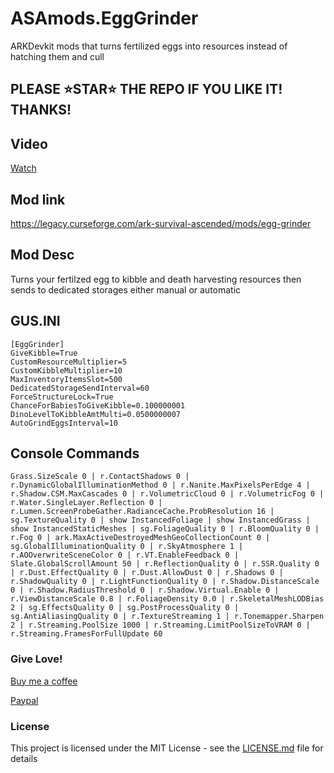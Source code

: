 # ASAmods.EggGrinder
ARKDevkit mods that turns fertilized eggs into resources instead of hatching them and cull

## PLEASE ⭐STAR⭐ THE REPO IF YOU LIKE IT! THANKS!

## Video
[Watch](https://www.youtube.com/watch?v=87J5doYC0M4)

## Mod link
https://legacy.curseforge.com/ark-survival-ascended/mods/egg-grinder

## Mod Desc
Turns your fertilzed egg to kibble and death harvesting resources then sends to dedicated storages either manual or automatic

## GUS.INI
```
[EggGrinder]
GiveKibble=True
CustomResourceMultiplier=5
CustomKibbleMultiplier=10
MaxInventoryItemsSlot=500
DedicatedStorageSendInterval=60
ForceStructureLock=True
ChanceForBabiesToGiveKibble=0.100000001
DinoLevelToKibbleAmtMulti=0.0500000007
AutoGrindEggsInterval=10
```

## Console Commands
```Grass.SizeScale 0 | r.ContactShadows 0 | r.DynamicGlobalIlluminationMethod 0 | r.Nanite.MaxPixelsPerEdge 4 | r.Shadow.CSM.MaxCascades 0 | r.VolumetricCloud 0 | r.VolumetricFog 0 | r.Water.SingleLayer.Reflection 0 | r.Lumen.ScreenProbeGather.RadianceCache.ProbResolution 16 | sg.TextureQuality 0 | show InstancedFoliage | show InstancedGrass | show InstancedStaticMeshes | sg.FoliageQuality 0 | r.BloomQuality 0 | r.Fog 0 | ark.MaxActiveDestroyedMeshGeoCollectionCount 0 | sg.GlobalIlluminationQuality 0 | r.SkyAtmosphere 1 | r.AOOverwriteSceneColor 0 | r.VT.EnableFeedback 0 | Slate.GlobalScrollAmount 50 | r.ReflectionQuality 0 | r.SSR.Quality 0 | r.Dust.EffectQuality 0 | r.Dust.AllowDust 0 | r.Shadows 0 | r.ShadowQuality 0 | r.LightFunctionQuality 0 | r.Shadow.DistanceScale 0 | r.Shadow.RadiusThreshold 0 | r.Shadow.Virtual.Enable 0 | r.ViewDistanceScale 0.8 | r.FoliageDensity 0.0 | r.SkeletalMeshLODBias 2 | sg.EffectsQuality 0 | sg.PostProcessQuality 0 | sg.AntiAliasingQuality 0 | r.TextureStreaming 1 | r.Tonemapper.Sharpen 2 | r.Streaming.PoolSize 1000 | r.Streaming.LimitPoolSizeToVRAM 0 | r.Streaming.FramesForFullUpdate 60```

### Give Love!
[Buy me a coffee](https://www.buymeacoffee.com/ohmcodes)

[Paypal](https://www.paypal.com/donate/?business=8389QZ23QRDPE&no_recurring=0&item_name=Game+Server%2FTools+Community+Donations&currency_code=CAD)

### License
This project is licensed under the MIT License - see the <a href="https://github.com/ohmcodes/WindowsGSM.Palworld/blob/main/LICENSE">LICENSE.md</a> file for details


